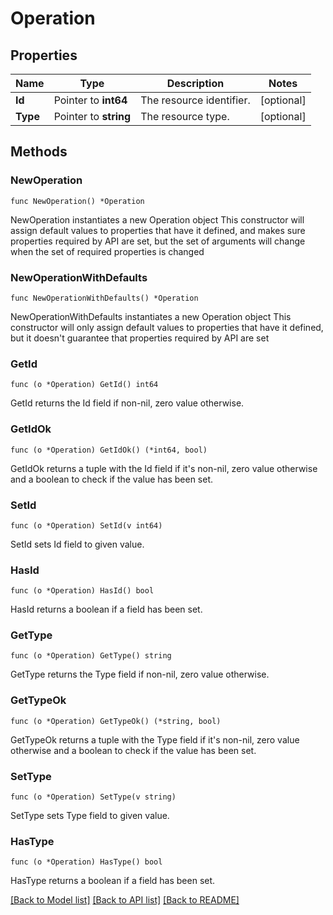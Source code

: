 # Operation

## Properties

Name | Type | Description | Notes
------------ | ------------- | ------------- | -------------
**Id** | Pointer to **int64** | The resource identifier. | [optional] 
**Type** | Pointer to **string** | The resource type. | [optional] 

## Methods

### NewOperation

`func NewOperation() *Operation`

NewOperation instantiates a new Operation object
This constructor will assign default values to properties that have it defined,
and makes sure properties required by API are set, but the set of arguments
will change when the set of required properties is changed

### NewOperationWithDefaults

`func NewOperationWithDefaults() *Operation`

NewOperationWithDefaults instantiates a new Operation object
This constructor will only assign default values to properties that have it defined,
but it doesn't guarantee that properties required by API are set

### GetId

`func (o *Operation) GetId() int64`

GetId returns the Id field if non-nil, zero value otherwise.

### GetIdOk

`func (o *Operation) GetIdOk() (*int64, bool)`

GetIdOk returns a tuple with the Id field if it's non-nil, zero value otherwise
and a boolean to check if the value has been set.

### SetId

`func (o *Operation) SetId(v int64)`

SetId sets Id field to given value.

### HasId

`func (o *Operation) HasId() bool`

HasId returns a boolean if a field has been set.

### GetType

`func (o *Operation) GetType() string`

GetType returns the Type field if non-nil, zero value otherwise.

### GetTypeOk

`func (o *Operation) GetTypeOk() (*string, bool)`

GetTypeOk returns a tuple with the Type field if it's non-nil, zero value otherwise
and a boolean to check if the value has been set.

### SetType

`func (o *Operation) SetType(v string)`

SetType sets Type field to given value.

### HasType

`func (o *Operation) HasType() bool`

HasType returns a boolean if a field has been set.


[[Back to Model list]](../README.md#documentation-for-models) [[Back to API list]](../README.md#documentation-for-api-endpoints) [[Back to README]](../README.md)



